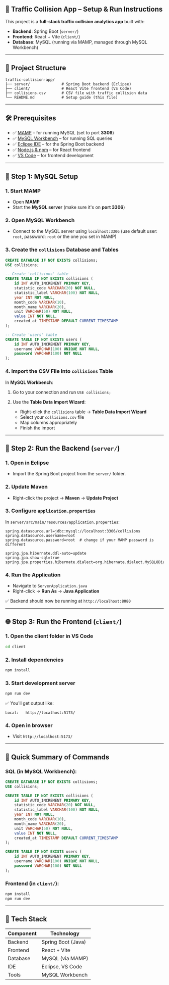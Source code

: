 ## 🚦 Traffic Collision App – Setup & Run Instructions

This project is a **full-stack traffic collision analytics app** built with:

* **Backend**: Spring Boot (`server/`)
* **Frontend**: React + Vite (`client/`)
* **Database**: MySQL (running via MAMP, managed through MySQL Workbench)

---

## 📁 Project Structure

```
traffic-collision-app/
├── server/              # Spring Boot backend (Eclipse)
├── client/              # React Vite frontend (VS Code)
├── collisions.csv       # CSV file with traffic collision data
└── README.md            # Setup guide (this file)
```

---

## 🛠️ Prerequisites

* ✅ [MAMP](https://www.mamp.info/en/) – for running MySQL (set to port **3306**)
* ✅ [MySQL Workbench](https://dev.mysql.com/downloads/workbench/) – for running SQL queries
* ✅ [Eclipse IDE](https://www.eclipse.org/) – for the Spring Boot backend
* ✅ [Node.js & npm](https://nodejs.org/) – for React frontend
* ✅ [VS Code](https://code.visualstudio.com/) – for frontend development

---

## 🔢 Step 1: MySQL Setup

### 1. Start MAMP

* Open **MAMP**
* Start the **MySQL server** (make sure it's on **port 3306**)

### 2. Open MySQL Workbench

* Connect to the MySQL server using `localhost:3306`
  (use default user: `root`, password: `root` or the one you set in MAMP)

### 3. Create the `collisions` Database and Tables

```sql
CREATE DATABASE IF NOT EXISTS collisions;
USE collisions;

-- Create 'collisions' table
CREATE TABLE IF NOT EXISTS collisions (
    id INT AUTO_INCREMENT PRIMARY KEY,
    statistic_code VARCHAR(20) NOT NULL,
    statistic_label VARCHAR(100) NOT NULL,
    year INT NOT NULL,
    month_code VARCHAR(10),
    month_name VARCHAR(20),
    unit VARCHAR(50) NOT NULL,
    value INT NOT NULL,
    created_at TIMESTAMP DEFAULT CURRENT_TIMESTAMP
);

-- Create 'users' table
CREATE TABLE IF NOT EXISTS users (
    id INT AUTO_INCREMENT PRIMARY KEY,
    username VARCHAR(100) UNIQUE NOT NULL,
    password VARCHAR(100) NOT NULL
);
```

### 4. Import the CSV File into `collisions` Table

In **MySQL Workbench**:

1. Go to your connection and run `USE collisions;`
2. Use the **Table Data Import Wizard**:

   * Right-click the `collisions` table → **Table Data Import Wizard**
   * Select your `collisions.csv` file
   * Map columns appropriately
   * Finish the import

---

## 🚀 Step 2: Run the Backend (`server/`)

### 1. Open in Eclipse

* Import the Spring Boot project from the `server/` folder.

### 2. Update Maven

* Right-click the project → **Maven** → **Update Project**

### 3. Configure `application.properties`

In `server/src/main/resources/application.properties`:

```properties
spring.datasource.url=jdbc:mysql://localhost:3306/collisions
spring.datasource.username=root
spring.datasource.password=root  # change if your MAMP password is different

spring.jpa.hibernate.ddl-auto=update
spring.jpa.show-sql=true
spring.jpa.properties.hibernate.dialect=org.hibernate.dialect.MySQL8Dialect
```

### 4. Run the Application

* Navigate to `ServerApplication.java`
* Right-click → **Run As** → **Java Application**

✅ Backend should now be running at `http://localhost:8080`

---

## 🌐 Step 3: Run the Frontend (`client/`)

### 1. Open the client folder in VS Code

```bash
cd client
```

### 2. Install dependencies

```bash
npm install
```

### 3. Start development server

```bash
npm run dev
```

✅ You'll get output like:

```
Local:   http://localhost:5173/
```

### 4. Open in browser

* Visit `http://localhost:5173/`

---

## 🧠 Quick Summary of Commands

### SQL (in MySQL Workbench):

```sql
CREATE DATABASE IF NOT EXISTS collisions;
USE collisions;

CREATE TABLE IF NOT EXISTS collisions (
    id INT AUTO_INCREMENT PRIMARY KEY,
    statistic_code VARCHAR(20) NOT NULL,
    statistic_label VARCHAR(100) NOT NULL,
    year INT NOT NULL,
    month_code VARCHAR(10),
    month_name VARCHAR(20),
    unit VARCHAR(50) NOT NULL,
    value INT NOT NULL,
    created_at TIMESTAMP DEFAULT CURRENT_TIMESTAMP
);

CREATE TABLE IF NOT EXISTS users (
    id INT AUTO_INCREMENT PRIMARY KEY,
    username VARCHAR(100) UNIQUE NOT NULL,
    password VARCHAR(100) NOT NULL
);
```

### Frontend (in `client/`):

```bash
npm install
npm run dev
```

---

## 🧰 Tech Stack

| Component | Technology         |
| --------- | ------------------ |
| Backend   | Spring Boot (Java) |
| Frontend  | React + Vite       |
| Database  | MySQL (via MAMP)   |
| IDE       | Eclipse, VS Code   |
| Tools     | MySQL Workbench    |

